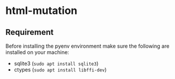 # html-mutation

## Requirement

Before installing the pyenv environment make sure the following are installed on your machine:

- sqlite3 (```sudo apt install sqlite3```)
- ctypes (```sudo apt install libffi-dev```)
